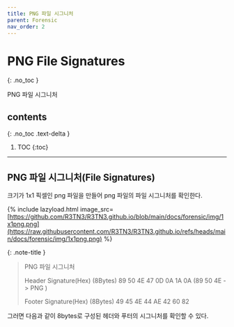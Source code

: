 ```yaml
---
title: PNG 파일 시그니처
parent: Forensic
nav_order: 2
---
```


# PNG File Signatures
{: .no_toc }

PNG 파일 시그니처

## contents
{: .no_toc .text-delta }

1. TOC
{:toc}

---

## PNG 파일 시그니처(File Signatures)
크기가 1x1 픽셀인 png 파일을 만들어 png 파일의 파일 시그니처를 확인한다.

{% include lazyload.html image_src= [https://github.com/R3TN3/R3TN3.github.io/blob/main/docs/forensic/img/1x1png.png](https://raw.githubusercontent.com/R3TN3/R3TN3.github.io/refs/heads/main/docs/forensic/img/1x1png.png) %}

{: .note-title }
> PNG 파일 시그니처
>
> Header Signature(Hex)        (8Bytes)
> 89 50 4E 47 0D 0A 1A 0A        (89 50 4E -> PNG )
>
> Footer Signature(Hex)        (8Bytes)
> 49 45 4E 44 AE 42 60 82

그러면 다음과 같이 8bytes로 구성된 헤더와 푸터의 시그니처를 확인할 수 있다.

